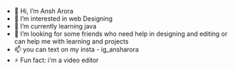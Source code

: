 - 👋 Hi, I’m Ansh Arora
- 👀 I’m interested in web Designing
- 🌱 I’m currently learning java
- 💞️ I’m looking for some friends who need help in designing and editing or can help me with learning and projects 
- 📫 you can text on my insta - ig_ansharora
- ⚡ Fun fact: i'm a video editor

<!---
Masala-Dosaa/Masala-Dosaa is a ✨ special ✨ repository because its `README.md` (this file) appears on your GitHub profile.
You can click the Preview link to take a look at your changes.
--->
